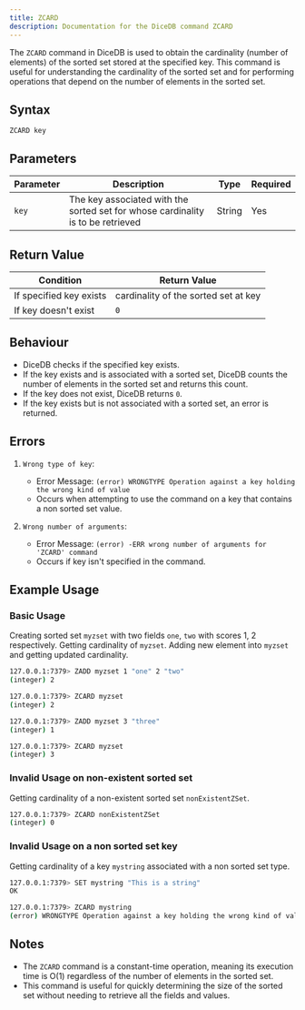 ```yaml
---
title: ZCARD
description: Documentation for the DiceDB command ZCARD
---
```


The `ZCARD` command in DiceDB is used to obtain the cardinality (number of elements) of the sorted set stored at the specified key. This command is useful for understanding the cardinality of the sorted set and for performing operations that depend on the number of elements in the sorted set.

## Syntax

```
ZCARD key
```

## Parameters

| Parameter       | Description                                                                              | Type    | Required |
|-----------------|------------------------------------------------------------------------------------------|---------|----------|
| `key`           | The key associated with the sorted set for whose cardinality is to be retrieved       | String  | Yes      |


## Return Value

| Condition                                      | Return Value                                      |
|------------------------------------------------|---------------------------------------------------|
| If specified key exists                        | cardinality of the sorted set at key               |
| If key doesn't exist                           | `0`                                               |

## Behaviour

- DiceDB checks if the specified key exists.
- If the key exists and is associated with a sorted set, DiceDB counts the number of elements in the sorted set and returns this count.
- If the key does not exist, DiceDB returns `0`.
- If the key exists but is not associated with a sorted set, an error is returned.

## Errors

1. `Wrong type of key`:

   - Error Message: `(error) WRONGTYPE Operation against a key holding the wrong kind of value`
   - Occurs when attempting to use the command on a key that contains a non sorted set value.

2. `Wrong number of arguments`:

   - Error Message: `(error) -ERR wrong number of arguments for 'ZCARD' command`
   - Occurs if key isn't specified in the command.


## Example Usage

### Basic Usage
Creating sorted set `myzset` with two fields `one`, `two` with scores 1, 2 respectively. Getting cardinality of `myzset`. Adding new element into `myzset` and getting updated cardinality.

```bash
127.0.0.1:7379> ZADD myzset 1 "one" 2 "two"
(integer) 2

127.0.0.1:7379> ZCARD myzset
(integer) 2

127.0.0.1:7379> ZADD myzset 3 "three"
(integer) 1

127.0.0.1:7379> ZCARD myzset
(integer) 3
```

### Invalid Usage on non-existent sorted set
Getting cardinality of a non-existent sorted set `nonExistentZSet`.

```bash
127.0.0.1:7379> ZCARD nonExistentZSet
(integer) 0
```

### Invalid Usage on a non sorted set key
Getting cardinality of a key `mystring` associated with a non sorted set type.

```bash
127.0.0.1:7379> SET mystring "This is a string"
OK

127.0.0.1:7379> ZCARD mystring
(error) WRONGTYPE Operation against a key holding the wrong kind of value
```

## Notes

- The `ZCARD` command is a constant-time operation, meaning its execution time is O(1) regardless of the number of elements in the sorted set.
- This command is useful for quickly determining the size of the sorted set without needing to retrieve all the fields and values.

